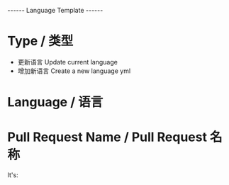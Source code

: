 ------ Language Template ------

# Type / 类型
* 更新语言 Update current language
* 增加新语言 Create a new language yml

# Language / 语言


# Pull Request Name / Pull Request 名称
It's: <Name>